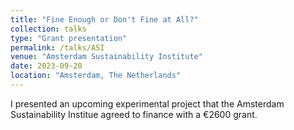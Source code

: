 ```yaml
---
title: "Fine Enough or Don't Fine at All?"
collection: talks
type: "Grant presentation"
permalink: /talks/ASI
venue: "Amsterdam Sustainability Institute"
date: 2023-09-20
location: "Amsterdam, The Netherlands"
---
```


I presented an upcoming experimental project that the Amsterdam Sustainability Institue agreed to finance with a €2600 grant.
